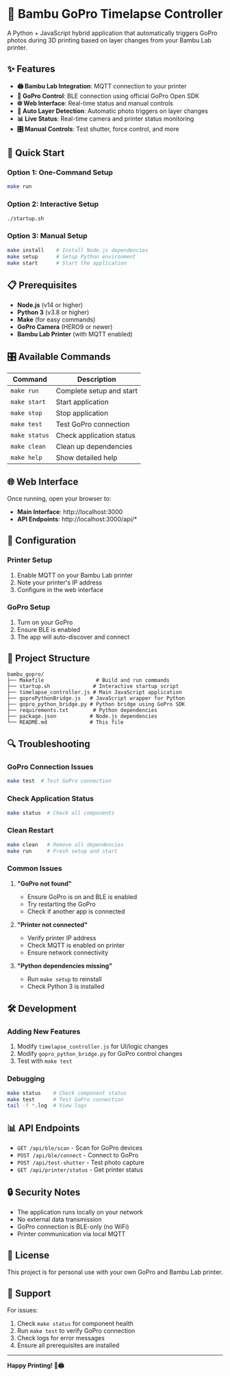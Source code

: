 # 🎯 Bambu GoPro Timelapse Controller

A Python + JavaScript hybrid application that automatically triggers GoPro
photos during 3D printing based on layer changes from your Bambu Lab printer.

## ✨ Features

- **🖨️ Bambu Lab Integration**: MQTT connection to your printer
- **📸 GoPro Control**: BLE connection using official GoPro Open SDK
- **🌐 Web Interface**: Real-time status and manual controls
- **🔄 Auto Layer Detection**: Automatic photo triggers on layer changes
- **📊 Live Status**: Real-time camera and printer status monitoring
- **🎛️ Manual Controls**: Test shutter, force control, and more

## 🚀 Quick Start

### Option 1: One-Command Setup

```bash
make run
```

### Option 2: Interactive Setup

```bash
./startup.sh
```

### Option 3: Manual Setup

```bash
make install    # Install Node.js dependencies
make setup      # Setup Python environment
make start      # Start the application
```

## 📋 Prerequisites

- **Node.js** (v14 or higher)
- **Python 3** (v3.8 or higher)
- **Make** (for easy commands)
- **GoPro Camera** (HERO9 or newer)
- **Bambu Lab Printer** (with MQTT enabled)

## 🎛️ Available Commands

| Command       | Description              |
| ------------- | ------------------------ |
| `make run`    | Complete setup and start |
| `make start`  | Start application        |
| `make stop`   | Stop application         |
| `make test`   | Test GoPro connection    |
| `make status` | Check application status |
| `make clean`  | Clean up dependencies    |
| `make help`   | Show detailed help       |

## 🌐 Web Interface

Once running, open your browser to:

- **Main Interface**: http://localhost:3000
- **API Endpoints**: http://localhost:3000/api/\*

## 🔧 Configuration

### Printer Setup

1. Enable MQTT on your Bambu Lab printer
2. Note your printer's IP address
3. Configure in the web interface

### GoPro Setup

1. Turn on your GoPro
2. Ensure BLE is enabled
3. The app will auto-discover and connect

## 📁 Project Structure

```
bambu_gopro/
├── Makefile                 # Build and run commands
├── startup.sh              # Interactive startup script
├── timelapse_controller.js # Main JavaScript application
├── goproPythonBridge.js   # JavaScript wrapper for Python
├── gopro_python_bridge.py # Python bridge using GoPro SDK
├── requirements.txt        # Python dependencies
├── package.json           # Node.js dependencies
└── README.md              # This file
```

## 🔍 Troubleshooting

### GoPro Connection Issues

```bash
make test  # Test GoPro connection
```

### Check Application Status

```bash
make status  # Check all components
```

### Clean Restart

```bash
make clean   # Remove all dependencies
make run     # Fresh setup and start
```

### Common Issues

1. **"GoPro not found"**
   - Ensure GoPro is on and BLE is enabled
   - Try restarting the GoPro
   - Check if another app is connected

2. **"Printer not connected"**
   - Verify printer IP address
   - Check MQTT is enabled on printer
   - Ensure network connectivity

3. **"Python dependencies missing"**
   - Run `make setup` to reinstall
   - Check Python 3 is installed

## 🛠️ Development

### Adding New Features

1. Modify `timelapse_controller.js` for UI/logic changes
2. Modify `gopro_python_bridge.py` for GoPro control changes
3. Test with `make test`

### Debugging

```bash
make status    # Check component status
make test      # Test GoPro connection
tail -f *.log  # View logs
```

## 📊 API Endpoints

- `GET /api/ble/scan` - Scan for GoPro devices
- `POST /api/ble/connect` - Connect to GoPro
- `POST /api/test-shutter` - Test photo capture
- `GET /api/printer/status` - Get printer status

## 🔒 Security Notes

- The application runs locally on your network
- No external data transmission
- GoPro connection is BLE-only (no WiFi)
- Printer communication via local MQTT

## 📝 License

This project is for personal use with your own GoPro and Bambu Lab printer.

## 🤝 Support

For issues:

1. Check `make status` for component health
2. Run `make test` to verify GoPro connection
3. Check logs for error messages
4. Ensure all prerequisites are installed

---

**Happy Printing! 📸🖨️**
